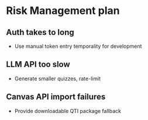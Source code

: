 # Risk Management plan
## Auth takes to long
- Use manual token entry temporality for development

## LLM API too slow
- Generate smaller quizzes, rate-limit

## Canvas API import failures
- Provide downloadable QTI package fallback
